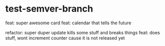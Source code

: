# test-semver-branch

feat: super awesome card
feat: calendar that tells the future

refactor: super duper update kills some stuff and breaks things
feat: does stuff, wont increment counter cause it is not released yet